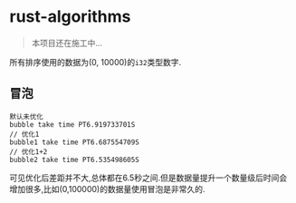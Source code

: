 # rust-algorithms

> 本项目还在施工中...

所有排序使用的数据为(0, 10000)的`i32`类型数字.

## 冒泡

```
默认未优化
bubble take time PT6.919733701S
// 优化1
bubble1 take time PT6.687554709S
// 优化1+2
bubble2 take time PT6.535498605S
```

可见优化后差距并不大,总体都在6.5秒之间.但是数据量提升一个数量级后时间会增加很多,比如(0,100000)的数据量使用冒泡是非常久的.